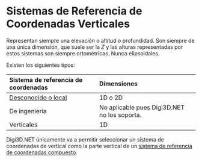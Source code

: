 # Sistemas de Referencia de Coordenadas Verticales

Representan siempre una elevación o altitud o profundidad. Son siempre de una única dimensión, que suele ser la _Z_ y las alturas representadas por estos sistemas son siempre ortométricas. Nunca elipsoidales.

Existen los siguientes tipos:

| Sistema de referencia de coordenadas | Dimensiones |
| :--- | :--- |
| [Desconocido o local](SistemaDeReferenciaDeCoordenadasDesconocido.html) | 1D o 2D |
| De ingeniería | No aplicable pues Digi3D.NET no los soporta. |
| Verticales | 1D |

Digi3D.NET únicamente va a permitir seleccionar un sistema de coordenadas de vertical como la parte vertical de un [sistema de referencia de coordenadas compuesto](SistemasDeReferenciaDeCoordenadasCompuestos.html).

